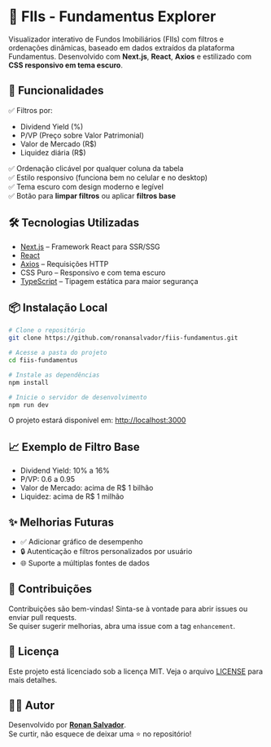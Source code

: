 
# 🏢 FIIs - Fundamentus Explorer

Visualizador interativo de Fundos Imobiliários (FIIs) com filtros e ordenações dinâmicas, baseado em dados extraídos da plataforma Fundamentus. Desenvolvido com **Next.js**, **React**, **Axios** e estilizado com **CSS responsivo em tema escuro**.



## 🚀 Funcionalidades

✅ Filtros por:

- Dividend Yield (%)
- P/VP (Preço sobre Valor Patrimonial)
- Valor de Mercado (R$)
- Liquidez diária (R$)

✅ Ordenação clicável por qualquer coluna da tabela  
✅ Estilo responsivo (funciona bem no celular e no desktop)  
✅ Tema escuro com design moderno e legível  
✅ Botão para **limpar filtros** ou aplicar **filtros base**

## 🛠️ Tecnologias Utilizadas

- [Next.js](https://nextjs.org/) – Framework React para SSR/SSG
- [React](https://reactjs.org/)
- [Axios](https://axios-http.com/) – Requisições HTTP
- CSS Puro – Responsivo e com tema escuro
- [TypeScript](https://www.typescriptlang.org/) – Tipagem estática para maior segurança

## 📦 Instalação Local

```bash
# Clone o repositório
git clone https://github.com/ronansalvador/fiis-fundamentus.git

# Acesse a pasta do projeto
cd fiis-fundamentus

# Instale as dependências
npm install

# Inicie o servidor de desenvolvimento
npm run dev
```

O projeto estará disponível em: [http://localhost:3000](http://localhost:3000)



## 📈 Exemplo de Filtro Base

- Dividend Yield: 10% a 16%
- P/VP: 0.6 a 0.95
- Valor de Mercado: acima de R$ 1 bilhão
- Liquidez: acima de R$ 1 milhão

## ✨ Melhorias Futuras

- ✅ Adicionar gráfico de desempenho
- 🔒 Autenticação e filtros personalizados por usuário
- 🌐 Suporte a múltiplas fontes de dados

## 🤝 Contribuições

Contribuições são bem-vindas! Sinta-se à vontade para abrir issues ou enviar pull requests.  
Se quiser sugerir melhorias, abra uma issue com a tag `enhancement`.

## 📄 Licença

Este projeto está licenciado sob a licença MIT. Veja o arquivo [LICENSE](./LICENSE) para mais detalhes.

## 👨‍💻 Autor

Desenvolvido por **[Ronan Salvador](https://github.com/ronansalvador)**.  
Se curtir, não esquece de deixar uma ⭐ no repositório!
